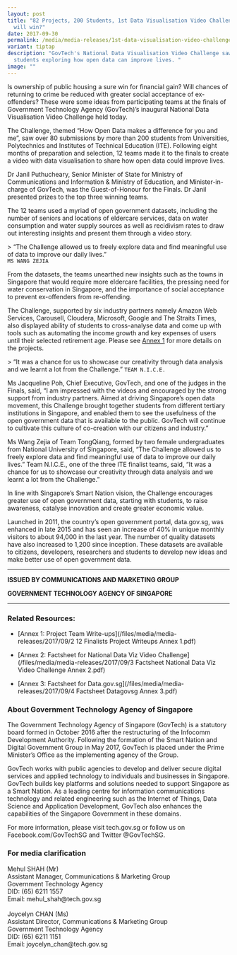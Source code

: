 ```yaml
---
layout: post
title: "82 Projects, 200 Students, 1st Data Visualisation Video Challenge: Who
  will win?"
date: 2017-09-30
permalink: /media/media-releases/1st-data-visualisation-video-challenge/
variant: tiptap
description: "GovTech's National Data Visualisation Video Challenge saw over 200
  students exploring how open data can improve lives. "
image: ""
---
```

<p>Is ownership of public housing a sure win for financial gain? Will chances
of returning to crime be reduced with greater social acceptance of ex-offenders?
These were some ideas from participating teams at the finals of Government
Technology Agency (GovTech)’s inaugural National Data Visualisation Video
Challenge held today.</p>
<p>The Challenge, themed “How Open Data makes a difference for you and me”,
saw over 80 submissions by more than 200 students from Universities, Polytechnics
and Institutes of Technical Education (ITE). Following eight months of
preparation and selection, 12 teams made it to the finals to create a video
with data visualisation to share how open data could improve lives.</p>
<p>Dr Janil Puthucheary, Senior Minister of State for Ministry of Communications
and Information &amp; Ministry of Education, and Minister-in-charge of
GovTech, was the Guest-of-Honour for the Finals. Dr Janil presented prizes
to the top three winning teams.</p>
<p>The 12 teams used a myriad of open government datasets, including the
number of seniors and locations of eldercare services, data on water consumption
and water supply sources as well as recidivism rates to draw out interesting
insights and present them through a video story.</p>
<p>&gt; “The Challenge allowed us to freely explore data and find meaningful
use of data to improve our daily lives.”
<br><code>MS WANG ZEJIA</code>
</p>
<p>From the datasets, the teams unearthed new insights such as the towns
in Singapore that would require more eldercare facilities, the pressing
need for water conservation in Singapore, and the importance of social
acceptance to prevent ex-offenders from re-offending.</p>
<p>The Challenge, supported by six industry partners namely Amazon Web Services,
Carousell, Cloudera, Microsoft, Google and The Straits Times, also displayed
ability of students to cross-analyse data and come up with tools such as
automating the income growth and key expenses of users until their selected
retirement age. Please see <a href="/files/media/media-releases/Annex_1_Finalists_Project_Writeups.pdf" rel="noopener noreferrer nofollow" target="_blank">Annex 1</a> for
more details on the projects.</p>
<p>&gt; “It was a chance for us to showcase our creativity through data analysis
and we learnt a lot from the Challenge.” <code>TEAM N.I.C.E.</code>
</p>
<p>Ms Jacqueline Poh, Chief Executive, GovTech, and one of the judges in
the Finals, said, “I am impressed with the videos and encouraged by the
strong support from industry partners. Aimed at driving Singapore’s open
data movement, this Challenge brought together students from different
tertiary institutions in Singapore, and enabled them to see the usefulness
of the open government data that is available to the public. GovTech will
continue to cultivate this culture of co-creation with our citizens and
industry.”</p>
<p>Ms Wang Zejia of Team TongQiang, formed by two female undergraduates from
National University of Singapore, said, “The Challenge allowed us to freely
explore data and find meaningful use of data to improve our daily lives.”
Team N.I.C.E., one of the three ITE finalist teams, said, “It was a chance
for us to showcase our creativity through data analysis and we learnt a
lot from the Challenge.”</p>
<p>In line with Singapore’s Smart Nation vision, the Challenge encourages
greater use of open government data, starting with students, to raise awareness,
catalyse innovation and create greater economic value.</p>
<p>Launched in 2011, the country’s open government portal, data.gov.sg, was
enhanced in late 2015 and has seen an increase of 40% in unique monthly
visitors to about 94,000 in the last year. The number of quality datasets
have also increased to 1,200 since inception. These datasets are available
to citizens, developers, researchers and students to develop new ideas
and make better use of open government data.</p>
<hr>
<p><strong>ISSUED BY COMMUNICATIONS AND MARKETING GROUP</strong>
</p>
<p><strong>GOVERNMENT TECHNOLOGY AGENCY OF SINGAPORE</strong>
</p>
<hr>
<h3><strong>Related Resources:</strong></h3>
<ul data-tight="true" class="tight">
<li>
<p>[Annex 1: Project Team Write-ups](/files/media/media-releases/2017/09/2
12 Finalists Project Writeups Annex 1.pdf)</p>
</li>
<li>
<p>[Annex 2: Factsheet for National Data Viz Video Challenge](/files/media/media-releases/2017/09/3
Factsheet National Data Viz Video Challenge Annex 2.pdf)</p>
</li>
<li>
<p>[Annex 3: Factsheet for Data.gov.sg](/files/media/media-releases/2017/09/4
Factsheet Datagovsg Annex 3.pdf)</p>
</li>
</ul>
<h3><strong>About Government Technology Agency of Singapore</strong></h3>
<p>The Government Technology Agency of Singapore (GovTech) is a statutory
board formed in October 2016 after the restructuring of the Infocomm Development
Authority. Following the formation of the Smart Nation and Digital Government
Group in May 2017, GovTech is placed under the Prime Minister’s Office
as the implementing agency of the Group.</p>
<p>GovTech works with public agencies to develop and deliver secure digital
services and applied technology to individuals and businesses in Singapore.
GovTech builds key platforms and solutions needed to support Singapore
as a Smart Nation. As a leading centre for information communications technology
and related engineering such as the Internet of Things, Data Science and
Application Development, GovTech also enhances the capabilities of the
Singapore Government in these domains.</p>
<p>For more information, please visit tech.gov.sg or follow us on Facebook.com/GovTechSG
and Twitter @GovTechSG.</p>
<h3><strong>For media clarification</strong></h3>
<p>Mehul SHAH (Mr)
<br>Assistant Manager, Communications &amp; Marketing Group
<br>Government Technology Agency
<br>DID: (65) 6211 1557
<br>Email: mehul_shah@tech.gov.sg
<br>
<br>Joycelyn CHAN (Ms)
<br>Assistant Director, Communications &amp; Marketing Group
<br>Government Technology Agency
<br>DID: (65) 6211 1151
<br>Email: joycelyn_chan@tech.gov.sg</p>